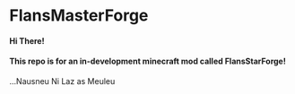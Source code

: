 # FlansMasterForge

#### Hi There!
#### This repo is for an in-development minecraft mod called FlansStarForge!

...Nausneu Ni Laz as Meuleu
